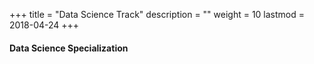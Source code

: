 +++
title = "Data Science Track"
description = ""
weight = 10
lastmod = 2018-04-24
+++
#### Data Science Specialization